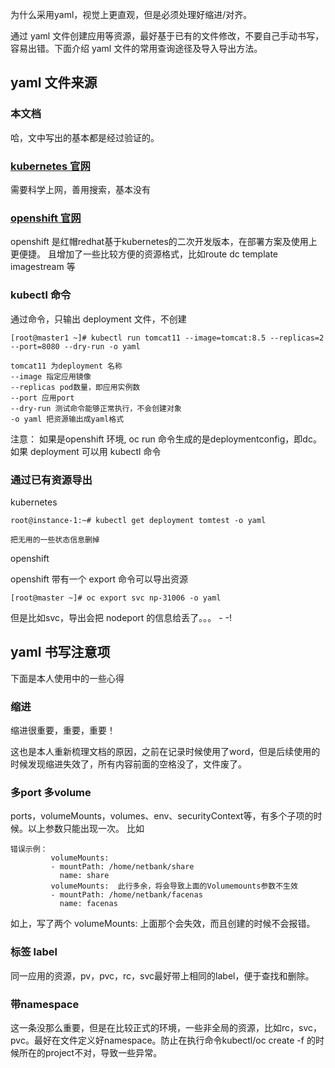 为什么采用yaml，视觉上更直观，但是必须处理好缩进/对齐。

通过 yaml 文件创建应用等资源，最好基于已有的文件修改，不要自己手动书写，容易出错。下面介绍 yaml 文件的常用查询途径及导入导出方法。

## yaml 文件来源

### 本文档

哈，文中写出的基本都是经过验证的。

### [kubernetes 官网](https://kubernetes.io/docs)

需要科学上网，善用搜索，基本没有

### [openshift 官网](https://docs.openshift.com/container-platform/3.9/welcome/index.html)

openshift 是红帽redhat基于kubernetes的二次开发版本，在部署方案及使用上更便捷。
且增加了一些比较方便的资源格式，比如route dc template imagestream 等

### kubectl 命令

通过命令，只输出 deployment 文件，不创建 

```
[root@master1 ~]# kubectl run tomcat11 --image=tomcat:8.5 --replicas=2 --port=8080 --dry-run -o yaml

tomcat11 为deployment 名称
--image 指定应用镜像
--replicas pod数量，即应用实例数
--port 应用port
--dry-run 测试命令能够正常执行，不会创建对象
-o yaml 把资源输出成yaml格式
```

注意： 如果是openshift 环境, oc run 命令生成的是deploymentconfig，即dc。 如果 deployment 可以用 kubectl 命令


### 通过已有资源导出

kubernetes 
```
root@instance-1:~# kubectl get deployment tomtest -o yaml

把无用的一些状态信息删掉
```

openshift

openshift 带有一个 export 命令可以导出资源

```
[root@master ~]# oc export svc np-31006 -o yaml
```

但是比如svc，导出会把 nodeport 的信息给丢了。。。 - -!


## yaml 书写注意项

下面是本人使用中的一些心得

### 缩进

缩进很重要，重要，重要！

这也是本人重新梳理文档的原因，之前在记录时候使用了word，但是后续使用的时候发现缩进失效了，所有内容前面的空格没了，文件废了。

### 多port 多volume

 ports，volumeMounts，volumes、env、securityContext等，有多个子项的时候。以上参数只能出现一次。 比如

 ```
 错误示例：
          volumeMounts:
          - mountPath: /home/netbank/share
            name: share
          volumeMounts:  此行多余，将会导致上面的Volumemounts参数不生效
          - mountPath: /home/netbank/facenas
            name: facenas

 ```

如上，写了两个 volumeMounts: 上面那个会失效，而且创建的时候不会报错。 


### 标签 label

同一应用的资源，pv，pvc，rc，svc最好带上相同的label，便于查找和删除。

### 带namespace

这一条没那么重要，但是在比较正式的环境，一些非全局的资源，比如rc，svc，pvc。最好在文件定义好namespace。防止在执行命令kubectl/oc create -f 的时候所在的project不对，导致一些异常。

